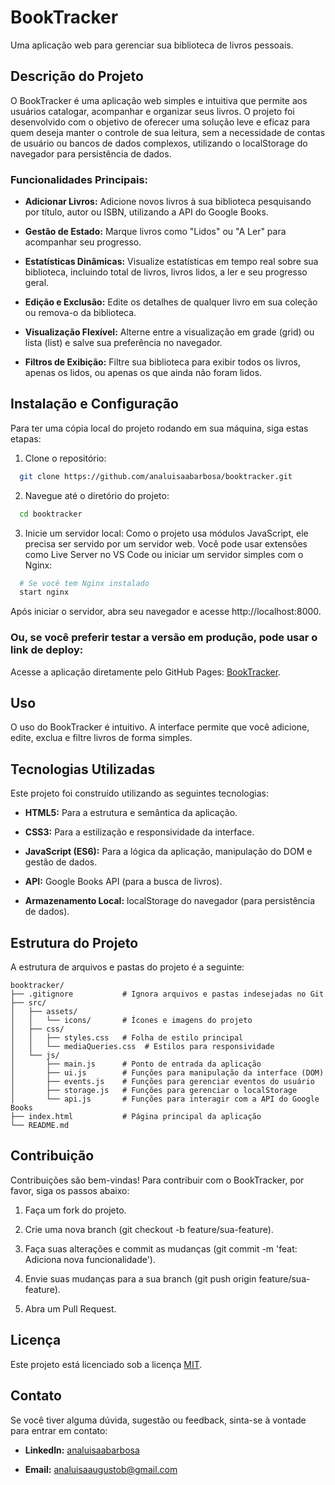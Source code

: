 BookTracker
===========

Uma aplicação web para gerenciar sua biblioteca de livros pessoais.

Descrição do Projeto
--------------------

O BookTracker é uma aplicação web simples e intuitiva que permite aos usuários catalogar, acompanhar e organizar seus livros. O projeto foi desenvolvido com o objetivo de oferecer uma solução leve e eficaz para quem deseja manter o controle de sua leitura, sem a necessidade de contas de usuário ou bancos de dados complexos, utilizando o localStorage do navegador para persistência de dados.

### Funcionalidades Principais:

*   **Adicionar Livros:** Adicione novos livros à sua biblioteca pesquisando por título, autor ou ISBN, utilizando a API do Google Books.
    
*   **Gestão de Estado:** Marque livros como "Lidos" ou "A Ler" para acompanhar seu progresso.
    
*   **Estatísticas Dinâmicas:** Visualize estatísticas em tempo real sobre sua biblioteca, incluindo total de livros, livros lidos, a ler e seu progresso geral.
    
*   **Edição e Exclusão:** Edite os detalhes de qualquer livro em sua coleção ou remova-o da biblioteca.
    
*   **Visualização Flexível:** Alterne entre a visualização em grade (grid) ou lista (list) e salve sua preferência no navegador.
    
*   **Filtros de Exibição:** Filtre sua biblioteca para exibir todos os livros, apenas os lidos, ou apenas os que ainda não foram lidos.
    

Instalação e Configuração
-------------------------

Para ter uma cópia local do projeto rodando em sua máquina, siga estas etapas:

1. Clone o repositório: 
```bash
  git clone https://github.com/analuisaabarbosa/booktracker.git
```

2. Navegue até o diretório do projeto:
```bash
  cd booktracker
```
    
3. Inicie um servidor local:
Como o projeto usa módulos JavaScript, ele precisa ser servido por um servidor web. Você pode usar extensões como Live Server no VS Code ou iniciar um servidor simples com o Nginx:
```bash
  # Se você tem Nginx instalado
  start nginx
```
Após iniciar o servidor, abra seu navegador e acesse http://localhost:8000.

### Ou, se você preferir testar a versão em produção, pode usar o link de deploy:
Acesse a aplicação diretamente pelo GitHub Pages: [BookTracker](https://analuisaabarbosa.github.io/booktracker/).


Uso
---

O uso do BookTracker é intuitivo. A interface permite que você adicione, edite, exclua e filtre livros de forma simples.

Tecnologias Utilizadas
----------------------

Este projeto foi construído utilizando as seguintes tecnologias:

*   **HTML5:** Para a estrutura e semântica da aplicação.
    
*   **CSS3:** Para a estilização e responsividade da interface.
    
*   **JavaScript (ES6):** Para a lógica da aplicação, manipulação do DOM e gestão de dados.
    
*   **API:** Google Books API (para a busca de livros).
    
*   **Armazenamento Local:** localStorage do navegador (para persistência de dados).
    

Estrutura do Projeto
--------------------

A estrutura de arquivos e pastas do projeto é a seguinte:

```
booktracker/
├── .gitignore           # Ignora arquivos e pastas indesejadas no Git
├── src/
│   ├── assets/
│   │   └── icons/       # Ícones e imagens do projeto
│   ├── css/
│   │   ├── styles.css   # Folha de estilo principal
│   │   └── mediaQueries.css  # Estilos para responsividade
│   └── js/
│       ├── main.js      # Ponto de entrada da aplicação
│       ├── ui.js        # Funções para manipulação da interface (DOM)
│       ├── events.js    # Funções para gerenciar eventos do usuário
│       ├── storage.js   # Funções para gerenciar o localStorage
│       └── api.js       # Funções para interagir com a API do Google Books
├── index.html           # Página principal da aplicação
└── README.md
```

Contribuição
------------

Contribuições são bem-vindas! Para contribuir com o BookTracker, por favor, siga os passos abaixo:

1.  Faça um fork do projeto.
    
2.  Crie uma nova branch (git checkout -b feature/sua-feature).
    
3.  Faça suas alterações e commit as mudanças (git commit -m 'feat: Adiciona nova funcionalidade').
    
4.  Envie suas mudanças para a sua branch (git push origin feature/sua-feature).
    
5.  Abra um Pull Request.
    

Licença
-------

Este projeto está licenciado sob a licença [MIT](https://www.google.com/search?q=https://github.com/analuisaabarbosa/book_tracker/blob/main/LICENSE).

Contato
-------

Se você tiver alguma dúvida, sugestão ou feedback, sinta-se à vontade para entrar em contato:

*   **Linkedln:** [analuisaabarbosa](https://www.linkedin.com/in/analuisaabarbosa/)
    
*   **Email:** analuisaaugustob@gmail.com
